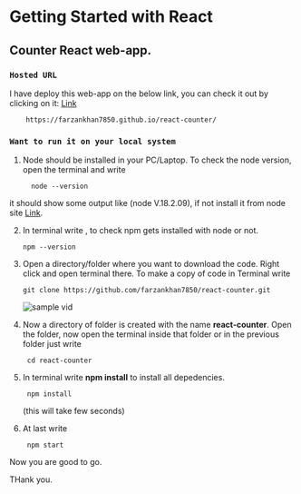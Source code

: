 # Getting Started with React

## Counter React web-app.

### `Hosted URL`

I have deploy this web-app on the below link, you can check it out by clicking on it:
    [Link](https://farzankhan7850.github.io/react-counter/)

        https://farzankhan7850.github.io/react-counter/

 

### `Want to run it on your local system`

1. Node should be installed in your PC/Laptop. To check the node version, open the terminal and write 

         node --version

it should show some output like (node V.18.2.09), if not install it from node site [Link](https://nodejs.org/en/download/).


2. In terminal write , to check npm gets installed with node or not.

       npm --version 

3. Open a directory/folder where you want to download the code. Right click and open terminal there.
To make a copy of code in Terminal write

       git clone https://github.com/farzankhan7850/react-counter.git

      ![sample vid](https://github.com/farzankhan7850/react-counter/blob/main/tutorial.gif?raw=true)

4. Now a directory of folder is created with the name **react-counter**.    Open the folder, now open the terminal inside that folder or in the previous folder just write 

        cd react-counter

5. In terminal write **npm install** to install all depedencies.

        npm install

    (this will take few seconds)

6.  At last write 

         npm start

Now you are good to go.

THank you.

